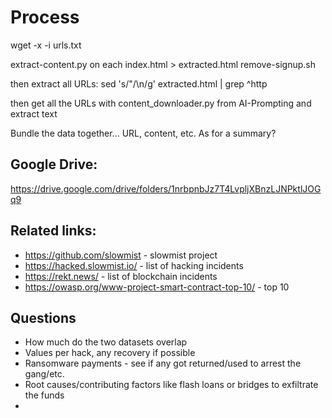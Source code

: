 # Process

wget -x -i urls.txt

extract-content.py on each index.html > extracted.html
remove-signup.sh

then extract all URLs:
sed 's/"/\n/g' extracted.html  | grep ^http

then get all the URLs with content_downloader.py from AI-Prompting and extract text

Bundle the data together... URL, content, etc. As for a summary?

## Google Drive:

https://drive.google.com/drive/folders/1nrbpnbJz7T4LvpljXBnzLJNPktlJOGq9

## Related links:

* https://github.com/slowmist - slowmist project
* https://hacked.slowmist.io/ - list of hacking incidents
* https://rekt.news/ - list of blockchain incidents
* https://owasp.org/www-project-smart-contract-top-10/ - top 10 

## Questions

* How much do the two datasets overlap
* Values per hack, any recovery if possible
* Ransomware payments - see if any got returned/used to arrest the gang/etc.
* Root causes/contributing factors like flash loans or bridges to exfiltrate the funds
* 
